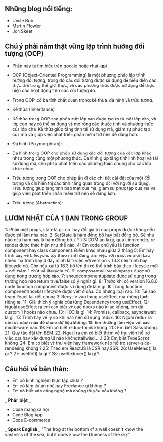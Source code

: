 ## Những blog nổi tiếng:

- Uncle Bob
- Martin Flowler
- Jon Skeet

## Chú ý phải nắm thật vững lập trình hướng đối tượng (OOP)

- Phần này tự tìm hiểu trên google hoặc chat-gpt

- OOP (Object-Oriented Programming) là một phương pháp lập trình hướng đối tượng, trong đó các đối tượng được sử dụng để biểu diễn các thực thể trong thế giới thực, và các phương thức được sử dụng để thực hiện các hoạt động trên các đối tượng đó.

- Trong OOP, có ba tính chất quan trọng: kế thừa, đa hình và trừu tượng.

- Kế thừa (Inheritance):
- Kế thừa trong OOP cho phép một lớp con được tạo ra từ một lớp cha, và lớp con này có thể sử dụng và mở rộng các thuộc tính và phương thức của lớp cha. Kế thừa giúp tăng tính tái sử dụng mã, giảm sự phức tạp của mã và giúp việc phát triển phần mềm trở nên dễ dàng hơn.

- Đa hình (Polymorphism):
- Đa hình trong OOP cho phép sử dụng các đối tượng của các lớp khác nhau trong cùng một phương thức. Đa hình giúp tăng tính linh hoạt và tái sử dụng mã, cho phép phát triển các phương thức chung cho các lớp khác nhau.

- Trừu tượng trong OOP cho phép ẩn đi các chi tiết cài đặt của một đối tượng và chỉ hiển thị các tính năng quan trọng đối với người sử dụng. Trừu tượng giúp tăng tính bảo mật của mã, giảm sự phức tạp của mã và giúp việc phát triển phần mềm trở nên dễ dàng hơn.
- Trừu tượng (Abstraction):

## LƯỢM NHẶT CỦA 1 BẠN TRONG GROUP

1: Phân biệt props, state là gì. có thay đổi giá trị của props được không nếu được thì làm như nào.
2: SetState là hàm đồng bộ hay bất đồng bộ. Sẽ như nào nếu hàm này là hàm đồng bộ. ( \* )
3: DOM ảo là gì, quá trình render, re-render được thực hiện như thế nào.
4: Em code chủ yếu là function component hay class component. Điểm khác nhau giữa 2 thằng
5: Em hãy trình bày về Lifecycle: tùy theo mình đang làm việc với react version bao nhiêu mà trình bày ở đây mình làm việc với version < 16.3 nên trình bày lifecycle cũ. Còn nếu xài từ 16.3 trở lên thì có thể trình bày theo lifecycle mới + nói thêm 1 chút về lifecycle cũ.
6: componentwillreceiveprops được sử dụng trong trường hợp nào.
7: shoudcomponentupdate được sử dụng trong trường hợp nào return true/false có ý nghĩa gì.
8: Trước khi có version 16.8.0 code function component được sử dụng để làm gì.
9: Trong function component(hooks) lifecycle được viết ở đâu. Có nhưng loại nào.
10: Tại sao team React lại viết chung 3 lifecycle vào trong useEffect mà không tách riêng ra.
11: Giải thích ý nghĩa của từng Dependency trong useEffect.
12: Ngoài useEffect ra em còn biết về các hooks nào khác không, em đã custom 1 hooks nào chưa.
13: HOC là gì.
14: Promise, callback, async/await là gì.
15: Trình bày về lý do khi nào nên sử dụng redux.
16: Ngoài redux ra còn có cách nào để share dữ liệu không.
18: Em thường làm việc với các middleware nào.
19: Em có biết redux-thunk không.
20: Em biết Sass không.
21: Quy tắc đặt tên BEM.
22: Ngoài ra em có biết thêm về thư viện hỗ trợ việc css hay xây dựng UI nào không(tailwind,....)
23: Em biết TypeScript không.
24: Em có biết về thư viện hay framework nào hỗ trợ server-side-rendering không ?
25: Theo em ReactJS là CSR hay SSR.
26: UseMemo() là gì ?
27: useRef() là gì ?
28: useReducer() là gì ?

## Câu hỏi về bản thân:

- Em có kinh nghiệm thực tập chưa ?
- Em có làm dự án nhỏ hay Freelance gì không ?
- Em có biết các công nghệ mà chúng tôi yêu cầu không ?

**_ Phân biệt _**

- Code mạng xã hội
- Code Blog App
- Code E-commerce

**_ Speak English _**
"The frog at the bottom of a well doesn't know the vastness of the sea, but it does know the blueness of the sky"
